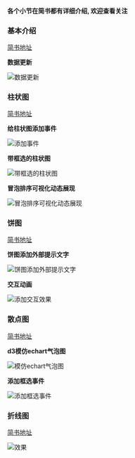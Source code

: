 #### 各个小节在简书都有详细介绍, 欢迎查看关注

### 基本介绍

 [简书地址](http://www.jianshu.com/p/9a8284269cae)

**数据更新**

![数据更新](http://chuantu.biz/t6/16/1503373533x3683573833.gif)




### 柱状图

[简书地址](http://www.jianshu.com/p/88f305000465)

**给柱状图添加事件**

![添加事件](http://upload-images.jianshu.io/upload_images/5545478-de29680b32437b6e.gif?imageMogr2/auto-orient/strip)

**带框选的柱状图**

![带框选的柱状图](http://upload-images.jianshu.io/upload_images/5545478-f2e5ce0280bbeac9.gif?imageMogr2/auto-orient/strip)

**冒泡排序可视化动态展现**

![冒泡排序可视化动态展现](http://upload-images.jianshu.io/upload_images/5545478-7b8022a592d0fcc0.gif?imageMogr2/auto-orient/strip)

### 饼图
 [简书地址](http://www.jianshu.com/p/da8cf818aa65)

**饼图添加外部提示文字**

 ![饼图添加外部提示文字](http://upload-images.jianshu.io/upload_images/5545478-71356722a7fb408d.png?imageMogr2/auto-orient/strip%7CimageView2/2/w/1240)

**交互动画**

 ![添加交互效果](http://upload-images.jianshu.io/upload_images/5545478-19fd8ce43278380b.gif?imageMogr2/auto-orient/strip)


### 散点图
[简书地址](http://www.jianshu.com/p/2fcc3f5ad161)

**d3模仿echart气泡图**

![模仿echart气泡图](http://upload-images.jianshu.io/upload_images/5545478-7f9aa5bae10411f7.gif?imageMogr2/auto-orient/strip)

**添加框选事件**

![添加框选事件](http://upload-images.jianshu.io/upload_images/5545478-5f59bf258c601931.gif?imageMogr2/auto-orient/strip)


### 折线图

[简书地址]()

![效果](http://chuantu.biz/t6/16/1503374438x3683573833.gif)

